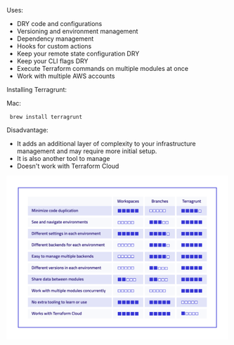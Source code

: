 Uses:

- DRY code and configurations
- Versioning and environment management
- Dependency management
- Hooks for custom actions
- Keep your remote state configuration DRY
- Keep your CLI flags DRY
- Execute Terraform commands on multiple modules at once
- Work with multiple AWS accounts

Installing Terragrunt:

Mac:
```
 brew install terragrunt
```

Disadvantage:

- It adds an additional layer of complexity to your infrastructure management and may require more initial setup.
- It is also another tool to manage
- Doesn't work with Terraform Cloud


![Alt text](image.png)
